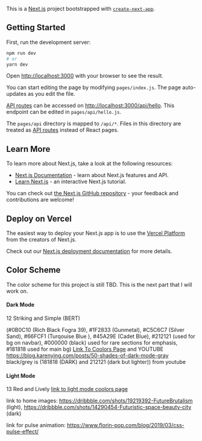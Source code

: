 This is a [Next.js](https://nextjs.org/) project bootstrapped with [`create-next-app`](https://github.com/vercel/next.js/tree/canary/packages/create-next-app).

## Getting Started

First, run the development server:

```bash
npm run dev
# or
yarn dev
```

Open [http://localhost:3000](http://localhost:3000) with your browser to see the result.

You can start editing the page by modifying `pages/index.js`. The page auto-updates as you edit the file.

[API routes](https://nextjs.org/docs/api-routes/introduction) can be accessed on [http://localhost:3000/api/hello](http://localhost:3000/api/hello). This endpoint can be edited in `pages/api/hello.js`.

The `pages/api` directory is mapped to `/api/*`. Files in this directory are treated as [API routes](https://nextjs.org/docs/api-routes/introduction) instead of React pages.

## Learn More

To learn more about Next.js, take a look at the following resources:

- [Next.js Documentation](https://nextjs.org/docs) - learn about Next.js features and API.
- [Learn Next.js](https://nextjs.org/learn) - an interactive Next.js tutorial.

You can check out [the Next.js GitHub repository](https://github.com/vercel/next.js/) - your feedback and contributions are welcome!

## Deploy on Vercel

The easiest way to deploy your Next.js app is to use the [Vercel Platform](https://vercel.com/new?utm_medium=default-template&filter=next.js&utm_source=create-next-app&utm_campaign=create-next-app-readme) from the creators of Next.js.

Check out our [Next.js deployment documentation](https://nextjs.org/docs/deployment) for more details.

## Color Scheme

The color scheme for this project is still TBD. This is the next part that I will work on.

#### Dark Mode
12 Striking and Simple (BERT)  

(#0B0C10 (Rich Black Fogra 39), #1F2833 (Gunmetal), #C5C6C7 (Silver Sand), #66FCF1 (Turqouise Blue ), #45A29E (Cadet Blue), #212121 (used for bg on navbar), #000000 (black) used for rare sections for emphasis, #181818 used for main bg) [Link To Coolors Page](https://coolors.co/0b0c10-181818-212121-1f2833-c5c6c7-66fcf1-45a29e)  and YOUTUBE https://blog.karenying.com/posts/50-shades-of-dark-mode-gray  black/grey is (181818 (DARK) and 212121 (dark but lighter)) from youtube

#### Light Mode
13 Red and Lively
[link to light mode coolors page](https://coolors.co/5d001e-e3e2df-e3afbc-9a1750-ee4c7c)

link to home images: https://dribbble.com/shots/19219392-FutureBrutalism (light), https://dribbble.com/shots/14290454-Futuristic-space-beauty-city (dark)

link for pulse animation: https://www.florin-pop.com/blog/2019/03/css-pulse-effect/